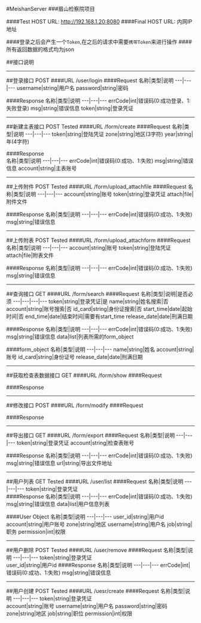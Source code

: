 #MeishanServer
###眉山检察院项目

####Test HOST URL: http://192.168.1.20:8080
####Final HOST  URL: 内网IP地址

####登录之后会产生一个`Token`,在之后的请求中需要`携带Token`来进行操作
####所有返回数据的格式均为json


##接口说明

----
##登录接口 POST
####URL
	/user/login
####Request
名称|类型|说明
---|---|---
username|string|用户名
password|string|密码

####Response
名称|类型|说明
---|---|---
errCode|int|错误码(0:成功登录、1:失败登录)
msg|string|错误信息
token|string|登录凭证

----
##新建主表接口 POST Tested
####URL
	/form/create
####Request
名称|类型|说明
---|---|---
token|string|登陆凭证
zone|string|地区(3字符)
year|string|年(4字符)

####Response	
名称|类型|说明
---|---|---
errCode|int|错误码(0:成功、1:失败)
msg|string|错误信息
account|string|主表账号

----
##上传附件 POST Tested
####URL
	/form/upload_attachfile
####Request
名称|类型|说明
---|---|---
account|string|账号
token|string|登录凭证
attach|file|附件文件

####Response
名称|类型|说明
---|---|---
errCode|int|错误码(0:成功、1:失败)
msg|string|错误信息


----
##上传附表 POST Tested
####URL
	/form/upload_attachform
####Request
名称|类型|说明
---|---|---
account|string|账号
token|string|登陆凭证
attach|file|附表文件

####Response
名称|类型|说明
---|---|---
errCode|int|错误码(0:成功、1:失败)
msg|string|错误信息


----
##查询接口 GET
####URL
	/form/search
####Request
名称|类型|说明|是否必须
---|---|---|---
token|string|登录凭证|是
name|string|姓名搜索|否
account|string|账号搜索|否
id_card|string|身份证搜索|否
start_time|date|起始时间|否
end_time|date|结束时间|需要有start_time
release_date|date|刑满日期

####Response
名称|类型|说明
---|---|---
errCode|int|错误码(0:成功、1:失败)
msg|string|错误信息
data|list|列表所需的form_object

####form_object
名称|类型|说明
---|---|---
name|string|姓名
account|string|账号
id_card|string|身份证号
release_date|date|刑满日期



----
##获取检查表数据接口 GET
####URL
	/form/show
####Request

####Response



----
##修改接口 POST
####URL
	/form/modify
####Request

####Response



----
##导出接口 GET
####URL
	/form/export
####Request
名称|类型|说明
---|---|---
token|string|登录凭证
account|string|检查表账号

####Response
名称|类型|说明
---|---|---
errCode|int|错误码(0:成功、1:失败)
msg|string|错误信息
url|string|导出文件地址



----
##用户列表 GET Tested
####URL
	/user/list
####Request
名称|类型|说明
---|---|---
token|string|登录凭证	
####Response
名称|类型|说明
---|---|---
errCode|int|错误码(0:成功、1:失败)
msg|string|错误信息
data|list|用户信息列表

####User Object
名称|类型|说明
---|---|---
user_id|string|用户id
account|string|用户账号
zone|string|地区
username|string|用户名
job|string|职务
permission|int|权限



----
##用户删除 POST Tested
####URL
	/user/remove
####Request
名称|类型|说明
---|---|---
token|string|登录凭证	
user_id|string|用户id
####Response
名称|类型|说明
---|---|---
errCode|int|错误码(0:成功、1:失败)
msg|string|错误信息



----
##用户创建 POST Tested
####URL
	/uesr/create
####Request
名称|类型|说明
---|---|---
token|string|登录凭证	
account|string|账号
username|string|用户名
password|string|密码
zone|string|地区
job|string|职位
permission|int|权限
